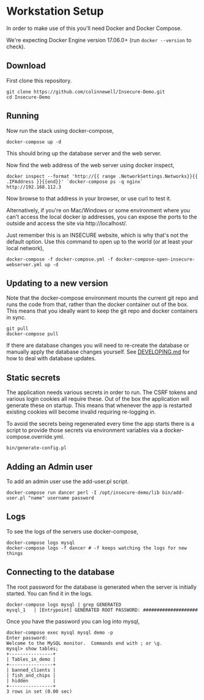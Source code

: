 # Workstation Setup

In order to make use of this you'll need Docker and Docker Compose.

We're expecting Docker Engine version 17.06.0+ (run `docker --version` 
to check).

## Download

First clone this repository.

    git clone https://github.com/colinnewell/Insecure-Demo.git
    cd Insecure-Demo

## Running

Now run the stack using docker-compose,

    docker-compose up -d

This should bring up the database server and the web server.

Now find the web address of the web server using docker inspect,

    docker inspect --format 'http://{{ range .NetworkSettings.Networks}}{{ .IPAddress }}{{end}}' `docker-compose ps -q nginx`
    http://192.168.112.3

Now browse to that address in your browser, or use curl to test it.

Alternatively, if you're on Mac/Windows or some environment
where you can't access the local docker ip addresses, you can
expose the ports to the outside and access the site via http://localhost/.

Just remember this is an INSECURE website, which is why that's not
the default option.  Use this command to open up to the world (or at least
your local network),

    docker-compose -f docker-compose.yml -f docker-compose-open-insecure-webserver.yml up -d

## Updating to a new version

Note that the docker-compose environment mounts the current git repo and
runs the code from that, rather than the docker container out of the box.
This means that you ideally want to keep the git repo and docker containers
in sync.

    git pull
    docker-compose pull

If there are database changes you will need to re-create the database or
manually apply the database changes yourself.  See
[DEVELOPING.md](DEVELOPING.md#database-updates) for how to deal with database
updates.

## Static secrets

The application needs various secrets in order to run.  The CSRF tokens and
various login cookies all require these.  Out of the box the application will
generate these on startup.  This means that whenever the app is restarted
existing cookies will become invalid requiring re-logging in.

To avoid the secrets being regenerated every time the app starts there is a script
to provide those secrets via environment variables via a
docker-compose.override.yml.

    bin/generate-config.pl

## Adding an Admin user

To add an admin user use the add-user.pl script.

    docker-compose run dancer perl -I /opt/insecure-demo/lib bin/add-user.pl "name" username password

## Logs

To see the logs of the servers use docker-compose,

    docker-compose logs mysql
    docker-compose logs -f dancer # -f keeps watching the logs for new things

## Connecting to the database

The root password for the database is generated when the server is 
initially started.  You can find it in the logs.

    docker-compose logs mysql | grep GENERATED
    mysql_1   | [Entrypoint] GENERATED ROOT PASSWORD: ####################

Once you have the password you can log into mysql,

    docker-compose exec mysql mysql demo -p
    Enter password:
    Welcome to the MySQL monitor.  Commands end with ; or \g.
    mysql> show tables;
    +----------------+
    | Tables_in_demo |
    +----------------+
    | banned_clients |
    | fish_and_chips |
    | hidden         |
    +----------------+
    3 rows in set (0.00 sec)

